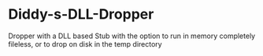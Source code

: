 # Diddy-s-DLL-Dropper
Dropper with a DLL based Stub with the option to run in memory completely fileless, or to drop on disk in the temp directory
